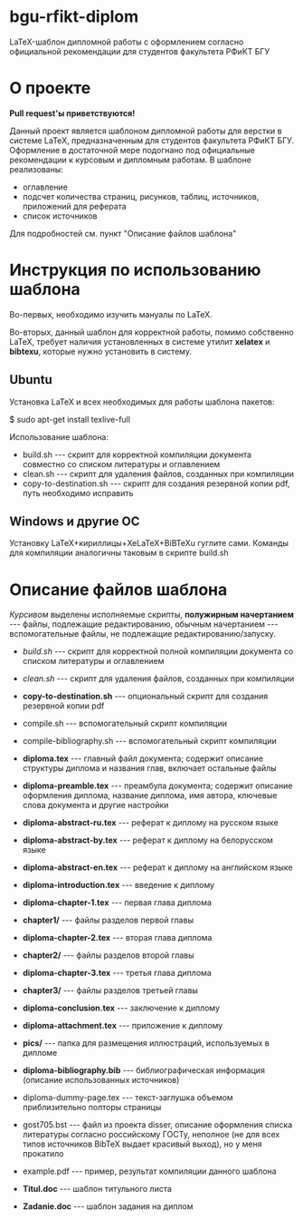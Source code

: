 # bgu-rfikt-diplom
LaTeX-шаблон дипломной работы с оформлением согласно официальной рекомендации для студентов факультета РФиКТ БГУ

О проекте
===============================================

**Pull request'ы приветствуются!**

Данный проект является шаблоном дипломной работы для верстки в системе LaTeX, предназначенным для студентов факультета РФиКТ БГУ. Оформление в достаточной мере подогнано под официальные рекомендации к курсовым и дипломным работам. В шаблоне реализованы:
* оглавление
* подсчет количества страниц, рисунков, таблиц, источников, приложений для реферата
* список источников

Для подробностей см. пункт "Описание файлов шаблона"

Инструкция по использованию шаблона
===============================================

Во-первых, необходимо изучить мануалы по LaTeX.

Во-вторых, данный шаблон для корректной работы, помимо собственно LaTeX, требует наличия установленных в системе утилит **xelatex** и **bibtexu**, которые нужно установить в систему.

Ubuntu
-------------------------------------
Установка LaTeX и всех необходимых для работы шаблона пакетов:

$ sudo apt-get install texlive-full

Использование шаблона:
* build.sh --- скрипт для корректной компиляции документа совместно со списком литературы и оглавлением
* clean.sh --- скрипт для удаления файлов, созданных при компиляции
* copy-to-destination.sh --- скрипт для создания резервной копии pdf, путь необходимо исправить

Windows и другие ОС
-------------------------------------
Установку LaTeX+кириллицы+XeLaTeX+BiBTeXu гуглите сами.
Команды для компиляции аналогичны таковым в скрипте build.sh

Описание файлов шаблона
===============================================

*Курсивом* выделены исполняемые скрипты, **полужирным начертанием** --- файлы, подлежащие редактированию, обычным начертанием --- вспомогательные файлы, не подлежащие редактированию/запуску.

* *build.sh*                   --- скрипт для корректной полной компиляции документа со списком литературы и оглавлением
* *clean.sh*                   --- скрипт для удаления файлов, созданных при компиляции
* **copy-to-destination.sh**   --- опциональный скрипт для создания резервной копии pdf
* compile.sh                   --- вспомогательный скрипт компиляции
* compile-bibliography.sh      --- вспомогательный скрипт компиляции
* **diploma.tex**              --- главный файл документа; содержит описание структуры диплома и названия глав, включает остальные файлы
* **diploma-preamble.tex**     --- преамбула документа; содержит описание оформления диплома, название диплома, имя автора, ключевые слова документа и другие настройки
* **diploma-abstract-ru.tex**  --- реферат к диплому на русском языке
* **diploma-abstract-by.tex**  --- реферат к диплому на белорусском языке
* **diploma-abstract-en.tex**  --- реферат к диплому на английском языке
* **diploma-introduction.tex** --- введение к диплому
* **diploma-chapter-1.tex**    --- первая глава диплома
* **chapter1/**                --- файлы разделов первой главы
* **diploma-chapter-2.tex**    --- вторая глава диплома
* **chapter2/**                --- файлы разделов второй главы
* **diploma-chapter-3.tex**    --- третья глава диплома
* **chapter3/**                --- файлы разделов третьей главы
* **diploma-conclusion.tex**   --- заключение к диплому
* **diploma-attachment.tex**   --- приложение к диплому
* **pics/**                    --- папка для размещения иллюстраций, используемых в дипломе
* **diploma-bibliography.bib** --- библиографическая информация (описание использованных источников)
* diploma-dummy-page.tex       --- текст-заглушка объемом приблизительно полторы страницы
* gost705.bst                  --- файл из проекта disser, описание оформления списка литературы согласно российскому ГОСТу, неполное (не для всех типов источников BibTeX выдает красивый выход), но у меня прокатило
* example.pdf                  --- пример, результат компиляции данного шаблона

* **Titul.doc**                --- шаблон титульного листа
* **Zadanie.doc**              --- шаблон задания на диплом

